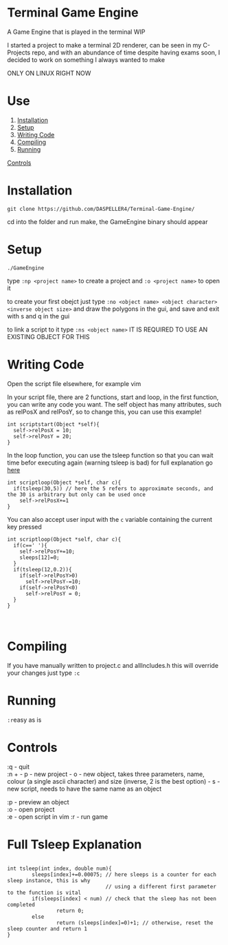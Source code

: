 # Terminal Game Engine
A Game Engine that is played in the terminal WIP

I started a  project to make a terminal 2D renderer, can be seen in my C-Projects repo, and with an abundance of time despite having exams soon, I decided to work on something I always wanted to make

ONLY ON LINUX RIGHT NOW

# Use
1. [Installation](#Installation)
2. [Setup](#Setup)
3. [Writing Code](#WritingCode)
4. [Compiling](#Compiling)
5. [Running](#Running)

[Controls](#Controls)<br name="Installation">
# Installation
```git clone https://github.com/DASPELLER4/Terminal-Game-Engine/```

cd into the folder and run make, the GameEngine binary should appear<br name="Setup">
# Setup
```./GameEngine```

type ```:np <project name>``` to create a project and ```:o <project name>```  to open it

to create your first obejct just type ```:no <object name> <object character> <inverse object size>``` and draw the polygons in the gui, and save and exit with s and q in the gui

to link a script to it type ```:ns <object name>``` IT IS REQUIRED TO USE AN EXISTING OBJECT FOR THIS <br name="WritingCode">
# Writing Code
Open the script file elsewhere, for example vim

In your script file, there are 2 functions, <scriptname>start and <scriptname>loop, in the first function, you can write any code you want. The self object has many attributes, such as relPosX and relPosY, so to change this, you can use this example!
  
```
int scriptstart(Object *self){
  self->relPosX = 10;
  self->relPosY = 20;
}
```
In the loop function, you can use the tsleep function so that you can wait time befor executing again (warning tsleep is bad) for full explanation go [here](#Tsleep)
  
```
int scriptloop(Object *self, char c){
  if(tsleep(30,5)) // here the 5 refers to approximate seconds, and the 30 is arbitrary but only can be used once
    self->relPosX+=1
}
```
You can also accept user input with the <code>c</code> variable containing the current key pressed

```
int scriptloop(Object *self, char c){
  if(c==' '){
    self->relPosY+=10;
    sleeps[12]=0;
  }
  if(tsleep(12,0.2)){
    if(self->relPosY>0)
      self->relPosY-=10;
    if(self->relPosY<0)
      self->relPosY = 0;
  }
}
```
<br name="Compiling">
<h1>Compiling</h1>
If you have manually written to project.c and allIncludes.h this will override your changes
just type <code>:c</code> <br name="Running">
<h1>Running</h1>
<code>:r</code>easy as is<br name="Controls">
<h1>Controls</h1>
:q - quit<br>
:n +
  - p - new project
  - o - new object, takes three parameters, name, colour (a single ascii character) and size (inverse, 2 is the best option)
  - s - new script, needs to have the same name as an object

:p - preview an object<br>
:o - open project<br>
:e - open script in vim
:r - run game
  
<h1 name="Tsleep">Full Tsleep Explanation</h1>
<pre><code>
int tsleep(int index, double num){
        sleeps[index]+=0.00075; // here sleeps is a counter for each sleep instance, this is why
                                // using a different first parameter to the function is vital
        if(sleeps[index] < num) // check that the sleep has not been completed
                return 0;
        else
                return (sleeps[index]=0)+1; // otherwise, reset the sleep counter and return 1
}
</code></pre>
